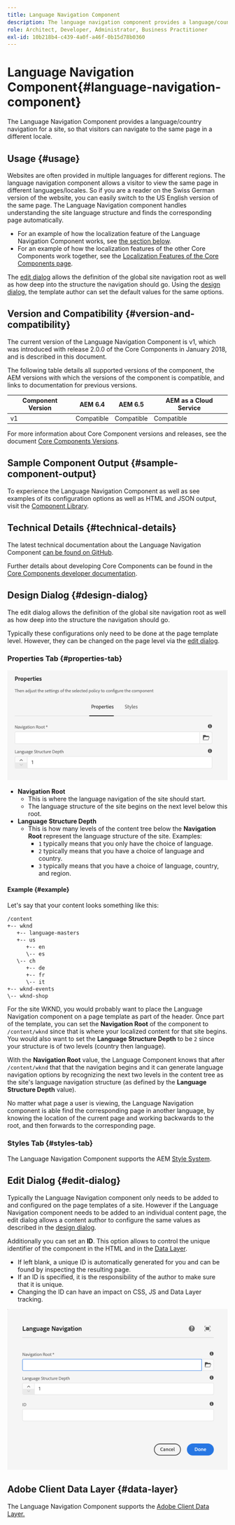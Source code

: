 ```yaml
---
title: Language Navigation Component
description: The language navigation component provides a language/country navigation for a site, so that visitors can navigate to the same page in a different locale.
role: Architect, Developer, Administrator, Business Practitioner
exl-id: 10b218b4-c439-4a0f-a46f-0b15d78b0360
---
```

# Language Navigation Component{#language-navigation-component}

The Language Navigation Component provides a language/country navigation for a site, so that visitors can navigate to the same page in a different locale.

## Usage {#usage}

Websites are often provided in multiple languages for different regions. The language navigation component allows a visitor to view the same page in different languages/locales. So if you are a reader on the Swiss German version of the website, you can easily switch to the US English version of the same page. The Language Navigation component handles understanding the site language structure and finds the corresponding page automatically.

* For an example of how the localization feature of the Language Navigation Component works, see [the section below](#example).
* For an example of how the localization features of the other Core Components work together, see the [Localization Features of the Core Components page](/help/get-started/localization.md).

The [edit dialog](#edit-dialog) allows the definition of the global site navigation root as well as how deep into the structure the navigation should go. Using the [design dialog](#design-dialog), the template author can set the default values for the same options.

## Version and Compatibility {#version-and-compatibility}

The current version of the Language Navigation Component is v1, which was introduced with release 2.0.0 of the Core Components in January 2018, and is described in this document.

The following table details all supported versions of the component, the AEM versions with which the versions of the component is compatible, and links to documentation for previous versions.

|Component Version|AEM 6.4|AEM 6.5|AEM as a Cloud Service|
|--- |--- |--- |---|
|v1|Compatible|Compatible|Compatible|

For more information about Core Component versions and releases, see the document [Core Components Versions](/help/versions.md).

## Sample Component Output {#sample-component-output}

To experience the Language Navigation Component as well as see examples of its configuration options as well as HTML and JSON output, visit the [Component Library](https://adobe.com/go/aem_cmp_library_langnav).

## Technical Details {#technical-details}

The latest technical documentation about the Language Navigation Component [can be found on GitHub](https://adobe.com/go/aem_cmp_tech_langnav_v1).

Further details about developing Core Components can be found in the [Core Components developer documentation](/help/developing/overview.md).

## Design Dialog {#design-dialog}

The edit dialog allows the definition of the global site navigation root as well as how deep into the structure the navigation should go.

Typically these configurations only need to be done at the page template level. However, they can be changed on the page level via the [edit dialog](#edit-dialog).

### Properties Tab {#properties-tab}

![Language Navigation Component's design dialog](/help/assets/language-navigation-design.png)

* **Navigation Root**
  * This is where the language navigation of the site should start.
  * The language structure of the site begins on the next level below this root.
* **Language Structure Depth**
  * This is how many levels of the content tree below the **Navigation Root** represent the language structure of the site. Examples:
    * `1` typically means that you only have the choice of language.
    * `2` typically means that you have a choice of language and country.
    * `3` typically means that you have a choice of language, country, and region.

#### Example {#example}

Let's say that your content looks something like this:

```
/content
+-- wknd
   +-- language-masters
   +-- us
      +-- en
      \-- es
   \-- ch
      +-- de
      +-- fr
      \-- it
+-- wknd-events
\-- wknd-shop
```

For the site WKND, you would probably want to place the Language Navigation component on a page template as part of the header. Once part of the template, you can set the **Navigation Root** of the component to `/content/wknd` since that is where your localized content for that site begins. You would also want to set the **Language Structure Depth** to be `2` since your structure is of two levels (country then language).

With the **Navigation Root** value, the Language Component knows that after `/content/wknd` that that the navigation begins and it can generate language navigation options by recognizing the next two levels in the content tree as the site's language navigation structure (as defined by the **Language Structure Depth** value).

No matter what page a user is viewing, the Language Navigation component is able find the corresponding page in another language, by knowing the location of the current page and working backwards to the root, and then forwards to the corresponding page.

### Styles Tab {#styles-tab}

The Language Navigation Component supports the AEM [Style System](/help/get-started/authoring.md#component-styling).

## Edit Dialog {#edit-dialog}

Typically the Language Navigation component only needs to be added to and configured on the page templates of a site. However if the Language Navigation component needs to be added to an individual content page, the edit dialog allows a content author to configure the same values as described in the [design dialog](#design-dialog).

Additionally you can set an **ID**. This option allows to control the unique identifier of the component in the HTML and in the [Data Layer](/help/developing/data-layer/overview.md).

* If left blank, a unique ID is automatically generated for you and can be found by inspecting the resulting page.
* If an ID is specified, it is the responsibility of the author to make sure that it is unique.
* Changing the ID can have an impact on CSS, JS and Data Layer tracking.

![Language Navigation Component's edit dialog](/help/assets/language-navigation-edit.png)

## Adobe Client Data Layer {#data-layer}

The Language Navigation Component supports the [Adobe Client Data Layer.](/help/developing/data-layer/overview.md)
